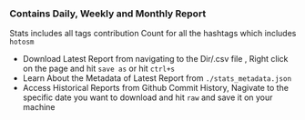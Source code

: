 ### Contains Daily, Weekly and Monthly Report

Stats includes all tags contribution Count for all the hashtags which includes ```hotosm``` 

- Download Latest Report from navigating to the Dir/.csv file , Right click on the page and hit ```save as``` or hit ```ctrl+s``` 
- Learn About the Metadata of Latest Report from ```./stats_metadata.json```
- Access Historical Reports from Github Commit History, Nagivate to the specific date you want to download and hit ```raw``` and save it on your machine